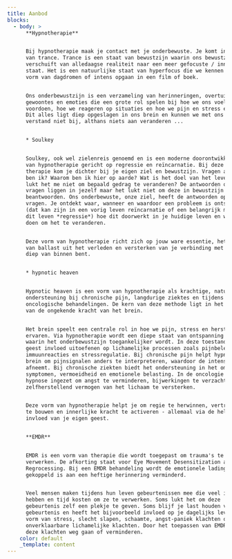 ```yaml
---
title: Aanbod
blocks:
  - body: >
      **Hypnotherapie**


      Bij hypnotherapie maak je contact met je onderbewuste. Je komt in een vorm
      van trance. Trance is een staat van bewustzijn waarin ons bewustzijn
      verschuift van alledaagse realiteit naar een meer gefocuste / innerlijke
      staat. Het is een natuurlijke staat van hyperfocus die we kennen in de
      vorm van dagdromen of intens opgaan in een film of boek.


      Ons onderbewustzijn is een verzameling van herinneringen, overtuigingen,
      gewoontes en emoties die een grote rol spelen bij hoe we ons voelen, ons
      voordoen, hoe we reageren op situaties en hoe we pijn en stress ervaren.
      Dit alles ligt diep opgeslagen in ons brein en kunnen we met ons bewust
      verstand niet bij, althans niets aan veranderen ...


      * Soulkey


      Soulkey, ook wel zielenreis genoemd en is een moderne doorontwikkelde vorm
      van hypnotherapie gericht op regressie en reïncarnatie. Bij deze vorm van
      therapie kom je dichter bij je eigen ziel en bewustzijn. Vragen als; Wie
      ben ik? Waarom ben ik hier op aarde? Wat is het doel van het leven? Waarom
      lukt het me niet om bepaald gedrag te veranderen? De antwoorden op deze
      vragen liggen in jezelf maar het lukt niet om deze in bewustzijn te
      beantwoorden. Ons onderbewuste, onze ziel, heeft de antwoorden op deze
      vragen. Je ontdekt waar, wanneer en waardoor een probleem is ontstaan,
      (dat kan zijn in een vorig leven reïncarnatie of een belangrijk moment in
      dit leven *regressie*) hoe dit doorwerkt in je huidige leven en wat je kan
      doen om het te veranderen. 


      Deze vorm van hypnotherapie richt zich op jouw ware essentie, het loslaten
      van ballast uit het verleden en versterken van je verbinding met wie je
      diep van binnen bent. 


      * hypnotic heaven


      Hypnotic heaven is een vorm van hypnotherapie als krachtige, natuurlijke
      ondersteuning bij chronische pijn, langdurige ziektes en tijdens
      oncologische behandelingen. De kern van deze methode ligt in het benutten
      van de ongekende kracht van het brein. 


      Het brein speelt een centrale rol in hoe we pijn, stress en herstel
      ervaren. Via hypnotherapie wordt een diepe staat van ontspanning bereikt,
      waarin het onderbewustzijn toegankelijker wordt. In deze toestand kan de
      geest invloed uitoefenen op lichamelijke processen zoals pijnbeleving,
      immuunreacties en stressregulatie. Bij chronische pijn helpt hypnose het
      brein om pijnsignalen anders te interpreteren, waardoor de intensiteit
      afneemt. Bij chronische ziekten biedt het ondersteuning in het omgaan met
      symptomen, vermoeidheid en emotionele belasting. In de oncologie wordt
      hypnose ingezet om angst te verminderen, bijwerkingen te verzachten en het
      zelfherstellend vermogen van het lichaam te versterken. 


      Deze vorm van hypnotherapie helpt je om regie te herwinnen, vertrouwen op
      te bouwen en innerlijke kracht te activeren - allemaal via de helende
      invloed van je eigen geest. 


      **EMDR**


      EMDR is een vorm van therapie die wordt toegepast om trauma's te
      verwerken. De afkorting staat voor Eye Movement Desensitization and
      Regrocessing. Bij een EMDR behandeling wordt de emotionele lading die
      gekoppeld is aan een heftige herinnering verminderd.


      Veel mensen maken tijdens hun leven gebeurtenissen mee die veel impact
      hebben en tijd kosten om ze te verwerken. Soms lukt het om deze
      gebeurtenis zelf een plekje te geven. Soms blijf je last houden van deze
      gebeurtenis en heeft het bijvoorbeeld invloed op je dagelijks leven in de
      vorm van stress, slecht slapen, schaamte, angst-paniek klachten of
      onverklaarbare lichamelijke klachten. Door het toepassen van EMDR kunnen
      deze klachten weg gaan of verminderen.
    color: default
    _template: content
---
```


